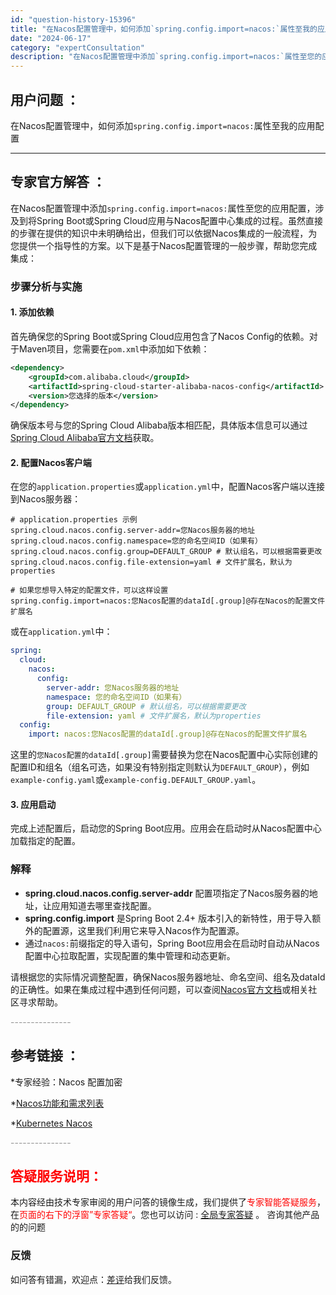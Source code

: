 ```yaml
---
id: "question-history-15396"
title: "在Nacos配置管理中，如何添加`spring.config.import=nacos:`属性至我的应用配"
date: "2024-06-17"
category: "expertConsultation"
description: "在Nacos配置管理中添加`spring.config.import=nacos:`属性至您的应用配置，涉及到将Spring Boot或Spring Cloud应用与Nacos配置中心集成的过程。虽然直接的步骤在提供的知识中未明确给出，但我们可以依据Nacos集成的一般流程，为您提供一个指导性的方案"
---
```


## 用户问题 ： 
 在Nacos配置管理中，如何添加`spring.config.import=nacos:`属性至我的应用配置  

---------------
## 专家官方解答 ：

在Nacos配置管理中添加`spring.config.import=nacos:`属性至您的应用配置，涉及到将Spring Boot或Spring Cloud应用与Nacos配置中心集成的过程。虽然直接的步骤在提供的知识中未明确给出，但我们可以依据Nacos集成的一般流程，为您提供一个指导性的方案。以下是基于Nacos配置管理的一般步骤，帮助您完成集成：

### 步骤分析与实施

#### 1. 添加依赖

首先确保您的Spring Boot或Spring Cloud应用包含了Nacos Config的依赖。对于Maven项目，您需要在`pom.xml`中添加如下依赖：

```xml
<dependency>
    <groupId>com.alibaba.cloud</groupId>
    <artifactId>spring-cloud-starter-alibaba-nacos-config</artifactId>
    <version>您选择的版本</version>
</dependency>
```

确保版本号与您的Spring Cloud Alibaba版本相匹配，具体版本信息可以通过[Spring Cloud Alibaba官方文档](https://github.com/alibaba/spring-cloud-alibaba/wiki)获取。

#### 2. 配置Nacos客户端

在您的`application.properties`或`application.yml`中，配置Nacos客户端以连接到Nacos服务器：

```properties
# application.properties 示例
spring.cloud.nacos.config.server-addr=您Nacos服务器的地址
spring.cloud.nacos.config.namespace=您的命名空间ID（如果有）
spring.cloud.nacos.config.group=DEFAULT_GROUP # 默认组名，可以根据需要更改
spring.cloud.nacos.config.file-extension=yaml # 文件扩展名，默认为properties

# 如果您想导入特定的配置文件，可以这样设置
spring.config.import=nacos:您Nacos配置的dataId[.group]@存在Nacos的配置文件扩展名
```

或在`application.yml`中：

```yaml
spring:
  cloud:
    nacos:
      config:
        server-addr: 您Nacos服务器的地址
        namespace: 您的命名空间ID（如果有）
        group: DEFAULT_GROUP # 默认组名，可以根据需要更改
        file-extension: yaml # 文件扩展名，默认为properties
  config:
    import: nacos:您Nacos配置的dataId[.group]@存在Nacos的配置文件扩展名
```

这里的`您Nacos配置的dataId[.group]`需要替换为您在Nacos配置中心实际创建的配置ID和组名（组名可选，如果没有特别指定则默认为`DEFAULT_GROUP`），例如`example-config.yaml`或`example-config.DEFAULT_GROUP.yaml`。

#### 3. 应用启动

完成上述配置后，启动您的Spring Boot应用。应用会在启动时从Nacos配置中心加载指定的配置。

### 解释

- **spring.cloud.nacos.config.server-addr** 配置项指定了Nacos服务器的地址，让应用知道去哪里查找配置。
- **spring.config.import** 是Spring Boot 2.4+ 版本引入的新特性，用于导入额外的配置源，这里我们利用它来导入Nacos作为配置源。
- 通过`nacos:`前缀指定的导入语句，Spring Boot应用会在启动时自动从Nacos配置中心拉取配置，实现配置的集中管理和动态更新。

请根据您的实际情况调整配置，确保Nacos服务器地址、命名空间、组名及dataId的正确性。如果在集成过程中遇到任何问题，可以查阅[Nacos官方文档](https://nacos.io/zh-cn/docs/quick-start-spring-cloud.html)或相关社区寻求帮助。


<font color="#949494">---------------</font> 


## 参考链接 ：

*专家经验：Nacos 配置加密 
 
 *[Nacos功能和需求列表](https://nacos.io/docs/latest/archive/feature-list)
 
 *[Kubernetes Nacos](https://nacos.io/docs/latest/quickstart/quick-start-kubernetes)


 <font color="#949494">---------------</font> 
 


## <font color="#FF0000">答疑服务说明：</font> 

本内容经由技术专家审阅的用户问答的镜像生成，我们提供了<font color="#FF0000">专家智能答疑服务</font>，在<font color="#FF0000">页面的右下的浮窗”专家答疑“</font>。您也可以访问 : [全局专家答疑](https://answer.opensource.alibaba.com/docs/intro) 。 咨询其他产品的的问题

### 反馈
如问答有错漏，欢迎点：[差评](https://ai.nacos.io/user/feedbackByEnhancerGradePOJOID?enhancerGradePOJOId=15473)给我们反馈。

